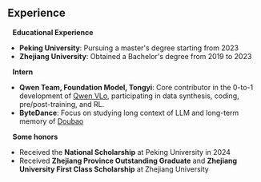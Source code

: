 ## Experience

<h4 style="margin:0 10px 0;">Educational Experience</h4>



- **Peking University**: Pursuing a master's degree starting from 2023
- **Zhejiang University**: Obtained a Bachelor's degree from 2019 to 2023



<h4 style="margin:0 10px 0;">Intern</h4>


  
- **Qwen Team, Foundation Model, Tongyi**:  Core contributor in the 0-to-1 development of [Qwen VLo](https://qwenlm.github.io/blog/qwen-vlo/), participating in data synthesis, coding, pre/post-training, and RL.
- **ByteDance**: Focus on studying long context of LLM and long-term memory of [Doubao](https://www.doubao.com/chat/)




<h4 style="margin:0 10px 0;">Some honors</h4>


  
- Received the **National Scholarship** at Peking University in 2024
- Received **Zhejiang Province Outstanding Graduate** and **Zhejiang University First Class Scholarship** at Zhejiang University


